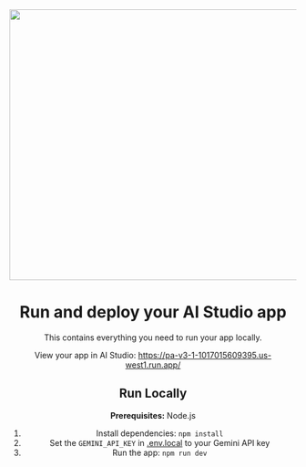 <div align="center">
<img width="1200" height="475" alt="GHBanner" src="https://i.ibb.co/TBXvGw1L/Screenshot-2025-08-15-152016.png"
</div>

# Run and deploy your AI Studio app

This contains everything you need to run your app locally.

View your app in AI Studio: https://pa-v3-1-1017015609395.us-west1.run.app/

## Run Locally

**Prerequisites:**  Node.js


1. Install dependencies:
   `npm install`
2. Set the `GEMINI_API_KEY` in [.env.local](.env.local) to your Gemini API key
3. Run the app:
   `npm run dev`
